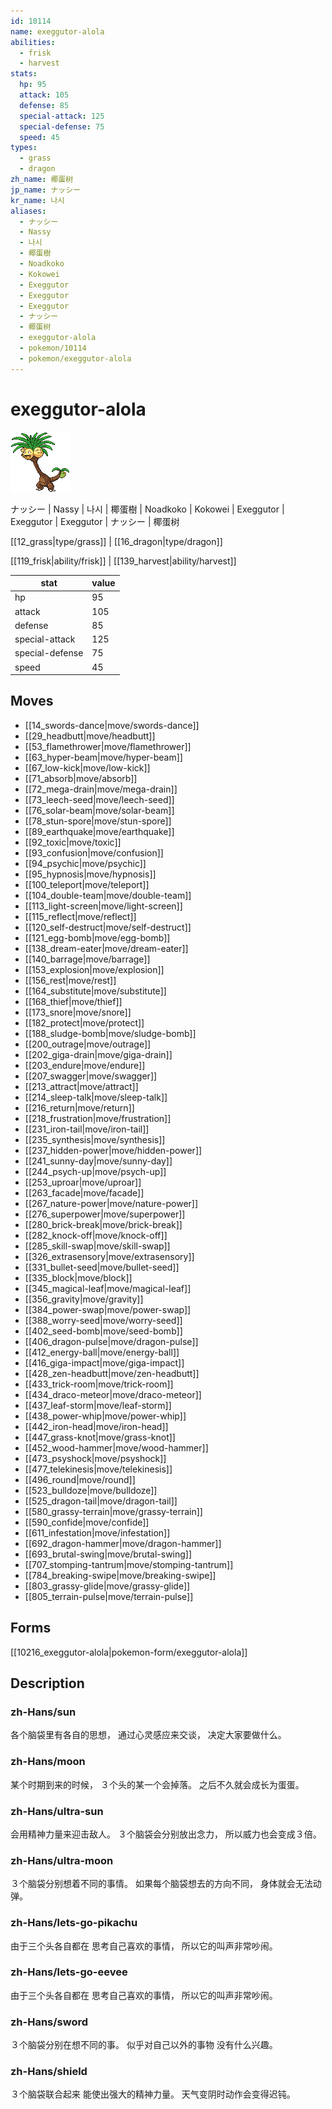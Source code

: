 ```yaml
---
id: 10114
name: exeggutor-alola
abilities:
  - frisk
  - harvest
stats:
  hp: 95
  attack: 105
  defense: 85
  special-attack: 125
  special-defense: 75
  speed: 45
types:
  - grass
  - dragon
zh_name: 椰蛋树
jp_name: ナッシー
kr_name: 나시
aliases:
  - ナッシー
  - Nassy
  - 나시
  - 椰蛋樹
  - Noadkoko
  - Kokowei
  - Exeggutor
  - Exeggutor
  - Exeggutor
  - ナッシー
  - 椰蛋树
  - exeggutor-alola
  - pokemon/10114
  - pokemon/exeggutor-alola
---
```

# exeggutor-alola

![](https://raw.githubusercontent.com/PokeAPI/sprites/master/sprites/pokemon/10114.png)

ナッシー | Nassy | 나시 | 椰蛋樹 | Noadkoko | Kokowei | Exeggutor | Exeggutor | Exeggutor | ナッシー | 椰蛋树

[[12_grass|type/grass]] | [[16_dragon|type/dragon]]

[[119_frisk|ability/frisk]] | [[139_harvest|ability/harvest]]

|stat|value|
|---|---|
|hp|95|
|attack|105|
|defense|85|
|special-attack|125|
|special-defense|75|
|speed|45|


## Moves

- [[14_swords-dance|move/swords-dance]]
- [[29_headbutt|move/headbutt]]
- [[53_flamethrower|move/flamethrower]]
- [[63_hyper-beam|move/hyper-beam]]
- [[67_low-kick|move/low-kick]]
- [[71_absorb|move/absorb]]
- [[72_mega-drain|move/mega-drain]]
- [[73_leech-seed|move/leech-seed]]
- [[76_solar-beam|move/solar-beam]]
- [[78_stun-spore|move/stun-spore]]
- [[89_earthquake|move/earthquake]]
- [[92_toxic|move/toxic]]
- [[93_confusion|move/confusion]]
- [[94_psychic|move/psychic]]
- [[95_hypnosis|move/hypnosis]]
- [[100_teleport|move/teleport]]
- [[104_double-team|move/double-team]]
- [[113_light-screen|move/light-screen]]
- [[115_reflect|move/reflect]]
- [[120_self-destruct|move/self-destruct]]
- [[121_egg-bomb|move/egg-bomb]]
- [[138_dream-eater|move/dream-eater]]
- [[140_barrage|move/barrage]]
- [[153_explosion|move/explosion]]
- [[156_rest|move/rest]]
- [[164_substitute|move/substitute]]
- [[168_thief|move/thief]]
- [[173_snore|move/snore]]
- [[182_protect|move/protect]]
- [[188_sludge-bomb|move/sludge-bomb]]
- [[200_outrage|move/outrage]]
- [[202_giga-drain|move/giga-drain]]
- [[203_endure|move/endure]]
- [[207_swagger|move/swagger]]
- [[213_attract|move/attract]]
- [[214_sleep-talk|move/sleep-talk]]
- [[216_return|move/return]]
- [[218_frustration|move/frustration]]
- [[231_iron-tail|move/iron-tail]]
- [[235_synthesis|move/synthesis]]
- [[237_hidden-power|move/hidden-power]]
- [[241_sunny-day|move/sunny-day]]
- [[244_psych-up|move/psych-up]]
- [[253_uproar|move/uproar]]
- [[263_facade|move/facade]]
- [[267_nature-power|move/nature-power]]
- [[276_superpower|move/superpower]]
- [[280_brick-break|move/brick-break]]
- [[282_knock-off|move/knock-off]]
- [[285_skill-swap|move/skill-swap]]
- [[326_extrasensory|move/extrasensory]]
- [[331_bullet-seed|move/bullet-seed]]
- [[335_block|move/block]]
- [[345_magical-leaf|move/magical-leaf]]
- [[356_gravity|move/gravity]]
- [[384_power-swap|move/power-swap]]
- [[388_worry-seed|move/worry-seed]]
- [[402_seed-bomb|move/seed-bomb]]
- [[406_dragon-pulse|move/dragon-pulse]]
- [[412_energy-ball|move/energy-ball]]
- [[416_giga-impact|move/giga-impact]]
- [[428_zen-headbutt|move/zen-headbutt]]
- [[433_trick-room|move/trick-room]]
- [[434_draco-meteor|move/draco-meteor]]
- [[437_leaf-storm|move/leaf-storm]]
- [[438_power-whip|move/power-whip]]
- [[442_iron-head|move/iron-head]]
- [[447_grass-knot|move/grass-knot]]
- [[452_wood-hammer|move/wood-hammer]]
- [[473_psyshock|move/psyshock]]
- [[477_telekinesis|move/telekinesis]]
- [[496_round|move/round]]
- [[523_bulldoze|move/bulldoze]]
- [[525_dragon-tail|move/dragon-tail]]
- [[580_grassy-terrain|move/grassy-terrain]]
- [[590_confide|move/confide]]
- [[611_infestation|move/infestation]]
- [[692_dragon-hammer|move/dragon-hammer]]
- [[693_brutal-swing|move/brutal-swing]]
- [[707_stomping-tantrum|move/stomping-tantrum]]
- [[784_breaking-swipe|move/breaking-swipe]]
- [[803_grassy-glide|move/grassy-glide]]
- [[805_terrain-pulse|move/terrain-pulse]]

## Forms



[[10216_exeggutor-alola|pokemon-form/exeggutor-alola]]

## Description

### zh-Hans/sun

各个脑袋里有各自的思想，
通过心灵感应来交谈，
决定大家要做什么。

### zh-Hans/moon

某个时期到来的时候，
３个头的某一个会掉落。
之后不久就会成长为蛋蛋。

### zh-Hans/ultra-sun

会用精神力量来迎击敌人。
３个脑袋会分别放出念力，
所以威力也会变成３倍。

### zh-Hans/ultra-moon

３个脑袋分别想着不同的事情。
如果每个脑袋想去的方向不同，
身体就会无法动弹。

### zh-Hans/lets-go-pikachu

由于三个头各自都在
思考自己喜欢的事情，
所以它的叫声非常吵闹。

### zh-Hans/lets-go-eevee

由于三个头各自都在
思考自己喜欢的事情，
所以它的叫声非常吵闹。

### zh-Hans/sword

３个脑袋分别在想不同的事。
似乎对自己以外的事物
没有什么兴趣。

### zh-Hans/shield

３个脑袋联合起来
能使出强大的精神力量。
天气变阴时动作会变得迟钝。


